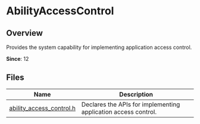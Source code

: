 # AbilityAccessControl

## Overview

Provides the system capability for implementing application access control.

**Since**: 12

## Files

| Name| Description|
| -- | -- |
| [ability_access_control.h](capi-ability-access-control-h.md) | Declares the APIs for implementing application access control.|
